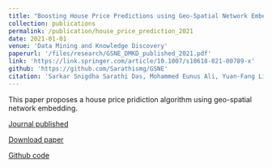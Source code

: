 ```yaml
---
title: "Boosting House Price Predictions using Geo-Spatial Network Embedding  (2021)"
collection: publications
permalink: /publication/house_price_prediction_2021
date: 2021-01-01
venue: 'Data Mining and Knowledge Discovery'
paperurl: '/files/research/GSNE_DMKD_published_2021.pdf'
link: 'https://link.springer.com/article/10.1007/s10618-021-00789-x'
github: 'https://github.com/Sarathismg/GSNE'
citation: 'Sarkar Snigdha Sarathi Das, Mohammed Eunus Ali, Yuan-Fang Li, Yong-Bin Kang, Timos Sellis, Boosting House Price Predictions using Geo-Spatial Network Embedding, Data Mining and Knowledge Discovery, 2021. https://doi.org/10.1007/s10618-021-00789-x'
---
```


This paper proposes a house price pridiction algorithm using geo-spatial network embedding.


[Journal published](https://link.springer.com/article/10.1007/s10618-021-00789-x)

[Download paper](/files/research/GSNE_DMKD_published_2021.pdf)

[Github code](https://github.com/Sarathismg/GSNE)